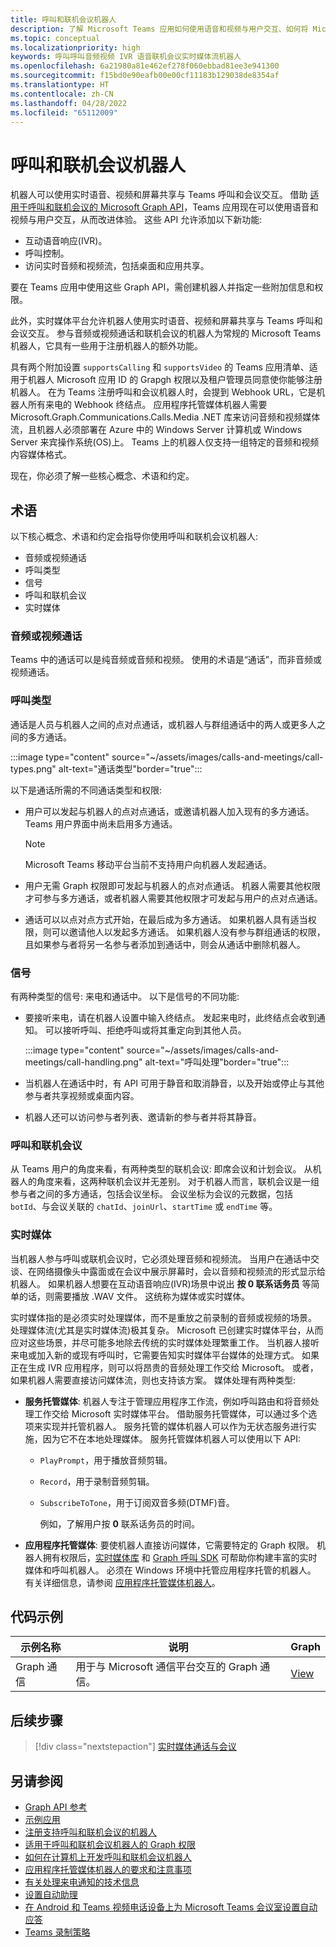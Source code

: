 ```yaml
---
title: 呼叫和联机会议机器人
description: 了解 Microsoft Teams 应用如何使用语音和视频与用户交互、如何将 Microsoft Graph API 用于呼叫和联机会议，并了解实时媒体流
ms.topic: conceptual
ms.localizationpriority: high
keywords: 呼叫呼叫音频视频 IVR 语音联机会议实时媒体流机器人
ms.openlocfilehash: 6a21980a81e462ef278f060ebbad81ee3e941300
ms.sourcegitcommit: f15bd0e90eafb00e00cf11183b129038de8354af
ms.translationtype: HT
ms.contentlocale: zh-CN
ms.lasthandoff: 04/28/2022
ms.locfileid: "65112009"
---
```

# <a name="calls-and-online-meetings-bots"></a>呼叫和联机会议机器人

机器人可以使用实时语音、视频和屏幕共享与 Teams 呼叫和会议交互。 借助 [适用于呼叫和联机会议的 Microsoft Graph API](/graph/api/resources/communications-api-overview?view=graph-rest-beta&preserve-view=true)，Teams 应用现在可以使用语音和视频与用户交互，从而改进体验。 这些 API 允许添加以下新功能:

* 互动语音响应(IVR)。
* 呼叫控制。
* 访问实时音频和视频流，包括桌面和应用共享。

要在 Teams 应用中使用这些 Graph API，需创建机器人并指定一些附加信息和权限。

此外，实时媒体平台允许机器人使用实时语音、视频和屏幕共享与 Teams 呼叫和会议交互。 参与音频或视频通话和联机会议的机器人为常规的 Microsoft Teams 机器人，它具有一些用于注册机器人的额外功能。

具有两个附加设置 `supportsCalling` 和 `supportsVideo` 的 Teams 应用清单、适用于机器人 Microsoft 应用 ID 的 Grapgh 权限以及租户管理员同意使你能够注册机器人。 在为 Teams 注册呼叫和会议机器人时，会提到 Webhook URL，它是机器人所有来电的 Webhook 终结点。 应用程序托管媒体机器人需要 Microsoft.Graph.Communications.Calls.Media .NET 库来访问音频和视频媒体流，且机器人必须部署在 Azure 中的 Windows Server 计算机或 Windows Server 来宾操作系统(OS)上。 Teams 上的机器人仅支持一组特定的音频和视频内容媒体格式。

现在，你必须了解一些核心概念、术语和约定。

## <a name="terminologies"></a>术语

以下核心概念、术语和约定会指导你使用呼叫和联机会议机器人:

* 音频或视频通话
* 呼叫类型
* 信号
* 呼叫和联机会议
* 实时媒体

### <a name="audio-or-video-calls"></a>音频或视频通话

Teams 中的通话可以是纯音频或音频和视频。 使用的术语是“通话”，而非音频或视频通话。

### <a name="call-types"></a>呼叫类型

通话是人员与机器人之间的点对点通话，或机器人与群组通话中的两人或更多人之间的多方通话。

:::image type="content" source="~/assets/images/calls-and-meetings/call-types.png" alt-text="通话类型"border="true":::

以下是通话所需的不同通话类型和权限:

* 用户可以发起与机器人的点对点通话，或邀请机器人加入现有的多方通话。 Teams 用户界面中尚未启用多方通话。

    > [!NOTE]
    > Microsoft Teams 移动平台当前不支持用户向机器人发起通话。

* 用户无需 Graph 权限即可发起与机器人的点对点通话。 机器人需要其他权限才可参与多方通话，或者机器人需要其他权限才可发起与用户的点对点通话。
* 通话可以以点对点方式开始，在最后成为多方通话。 如果机器人具有适当权限，则可以邀请他人以发起多方通话。 如果机器人没有参与群组通话的权限，且如果参与者将另一名参与者添加到通话中，则会从通话中删除机器人。

### <a name="signals"></a>信号

有两种类型的信号: 来电和通话中。 以下是信号的不同功能:

* 要接听来电，请在机器人设置中输入终结点。 发起来电时，此终结点会收到通知。 可以接听呼叫、拒绝呼叫或将其重定向到其他人员。

     :::image type="content" source="~/assets/images/calls-and-meetings/call-handling.png" alt-text="呼叫处理"border="true":::

* 当机器人在通话中时，有 API 可用于静音和取消静音，以及开始或停止与其他参与者共享视频或桌面内容。
* 机器人还可以访问参与者列表、邀请新的参与者并将其静音。

### <a name="calls-and-online-meetings"></a>呼叫和联机会议

从 Teams 用户的角度来看，有两种类型的联机会议: 即席会议和计划会议。 从机器人的角度来看，这两种联机会议并无差别。 对于机器人而言，联机会议是一组参与者之间的多方通话，包括会议坐标。 会议坐标为会议的元数据，包括 `botId`、与会议关联的 `chatId`、`joinUrl`、`startTime` 或 `endTime` 等。

### <a name="real-time-media"></a>实时媒体

当机器人参与呼叫或联机会议时，它必须处理音频和视频流。 当用户在通话中交谈、在网络摄像头中露面或在会议中展示屏幕时，会以音频和视频流的形式显示给机器人。 如果机器人想要在互动语音响应(IVR)场景中说出 **按 0 联系话务员** 等简单的话，则需要播放 .WAV 文件。 这统称为媒体或实时媒体。

实时媒体指的是必须实时处理媒体，而不是重放之前录制的音频或视频的场景。 处理媒体流(尤其是实时媒体流)极其复杂。 Microsoft 已创建实时媒体平台，从而应对这些场景，并尽可能多地除去传统的实时媒体处理繁重工作。 当机器人接听来电或加入新的或现有呼叫时，它需要告知实时媒体平台媒体的处理方式。 如果正在生成 IVR 应用程序，则可以将昂贵的音频处理工作交给 Microsoft。 或者，如果机器人需要直接访问媒体流，则也支持该方案。 媒体处理有两种类型:

* **服务托管媒体**: 机器人专注于管理应用程序工作流，例如呼叫路由和将音频处理工作交给 Microsoft 实时媒体平台。 借助服务托管媒体，可以通过多个选项来实现并托管机器人。 服务托管的媒体机器人可以作为无状态服务进行实施，因为它不在本地处理媒体。 服务托管媒体机器人可以使用以下 API:

  * `PlayPrompt`，用于播放音频剪辑。
  * `Record`，用于录制音频剪辑。
  * `SubscribeToTone`，用于订阅双音多频(DTMF)音。

    例如，了解用户按 **0** 联系话务员的时间。

* **应用程序托管媒体**: 要使机器人直接访问媒体，它需要特定的 Graph 权限。 机器人拥有权限后，[实时媒体库](https://www.nuget.org/packages/Microsoft.Graph.Communications.Calls.Media/) 和 [Graph 呼叫 SDK](https://microsoftgraph.github.io/microsoft-graph-comms-samples/docs/articles/index.html#graph-calling-sdk-and-stateful-client-builder) 可帮助你构建丰富的实时媒体和呼叫机器人。 必须在 Windows 环境中托管应用程序托管的机器人。 有关详细信息，请参阅 [应用程序托管媒体机器人](./requirements-considerations-application-hosted-media-bots.md)。

## <a name="code-sample"></a>代码示例

| **示例名称** | **说明** | **Graph** |
|---------------|----------|--------|
| Graph 通信 | 用于与 Microsoft 通信平台交互的 Graph 通信。 | [View](https://github.com/microsoftgraph/microsoft-graph-comms-samples) |

## <a name="next-step"></a>后续步骤

> [!div class="nextstepaction"]
> [实时媒体通话与会议](~/bots/calls-and-meetings/real-time-media-concepts.md)

## <a name="see-also"></a>另请参阅

* [Graph API 参考](/graph/api/resources/communications-api-overview?view=graph-rest-beta&preserve-view=true)
* [示例应用](https://github.com/microsoftgraph/microsoft-graph-comms-samples)
* [注册支持呼叫和联机会议的机器人](./registering-calling-bot.md)
* [适用于呼叫和联机会议机器人的 Graph 权限](./registering-calling-bot.md#add-graph-permissions)
* [如何在计算机上开发呼叫和联机会议机器人](./debugging-local-testing-calling-meeting-bots.md)
* [应用程序托管媒体机器人的要求和注意事项](./requirements-considerations-application-hosted-media-bots.md)
* [有关处理来电通知的技术信息](./call-notifications.md)
* [设置自动助理](/microsoftteams/create-a-phone-system-auto-attendant)
* [在 Android 和 Teams 视频电话设备上为 Microsoft Teams 会议室设置自动应答](/microsoftteams/set-up-auto-answer-on-teams-android)
* [Teams 录制策略](/MicrosoftTeams/teams-recording-policy)